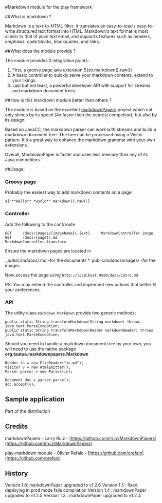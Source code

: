 #Markdown module for the play framework

##What is markdown ?

Markdown is a text-to-HTML filter; it translates an easy-to-read / easy-to-write structured text 
format into HTML. Markdown's text format is most similar to that of plain text email, and supports 
features such as headers, *emphasis*, code blocks, blockquotes, and links.

##What does the module provide ?

The module provides 3 integration points:

1. First, a groovy page java extension ${str.markdown().raw()}
2. A basic controller to quickly serve your markdown contents, extend to your likings.
3. Last but not least, a powerful developer API with support for streams and markdown document trees. 

##How is this markdown module better than others ?

The module is based on the excellent [markdownPapers](https://github.com/lruiz/MarkdownPapers) project which not only shines by its speed (4x faster than the nearest competitor), but also by its design:

Based on JavaCC, the markdown parser can work with streams and build a markdown document tree. The tree can be processed using a Visitor pattern. It's a great way to enhance the markdown grammar with your own extensions.

Overall, MarkdownPaper is faster and uses less memory than any of its Java competitors.

##Usage:

### Groovy page

Probably the easiest way to add markdown contents on a page:

    ${"**Hello** *world*".markdown().raw()}

### Controller

Add the following to the conf/route

    GET     /docs/images/{imageName}\.{ext}     MarkdownController.image
    GET     /docs/{page}\.md                    MarkdownController.transform

Ensure the markdown pages are located in

*. public/mddocs/*.md     -for the documents
*. public/mddocs/images/  -for the images

Now access the page using `http://localhost:9000/docs/intro.md`

PS: You may extend the controller and implement new actions that better fit your preferences.

### API

The utility class `markdown.Markdown` provide two generic methods:

    public static String transformMarkdown(String markdown)	throws java.text.ParseException;
    public static String transformMarkdown(Reader markdownReader) throws java.text.ParseException;	

Should you need to handle a markdown document tree by your own, you will need to use the native package **org.tautua.markdownpapers.Markdown**

    Reader in = new FileReader("in.md");
    Visitor v = new HtmlEmitter();
    Parser parser = new Parser(in);

    Document doc = parser.parse();
    doc.accept(v);

## Sample application

Part of the distribution

## Credits

markdownPapers - Larry Ruiz - [https://github.com/lruiz/MarkdownPapers](https://github.com/lruiz/MarkdownPapers)

play-markdown module - Olivier Refalo - [https://github.com/orefalo](https://github.com/orefalo)

## History

Version 1.6: markdownPaper upgraded to v1.2.6
Version 1.5 : fixed: deploying in prod mode fails compilation
Version 1.4 : markdownPaper upgraded to v1.2.5
Version 1.3 : markdownPaper upgraded to v1.2.4

